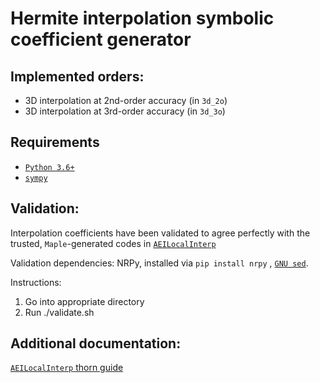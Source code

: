 # Hermite interpolation symbolic coefficient generator
 
## Implemented orders:

* 3D interpolation at 2nd-order accuracy (in `3d_2o`)
* 3D interpolation at 3rd-order accuracy (in `3d_3o`)

## Requirements

 * [`Python 3.6+`](https://www.python.org/)
 * [`sympy`](https://sympy.org/)

## Validation:

Interpolation coefficients have been validated to agree perfectly with the trusted, `Maple`-generated codes in [`AEILocalInterp`](https://bitbucket.org/cactuscode/numerical/src/master/AEILocalInterp/)

Validation dependencies: NRPy, installed via `pip install nrpy` , [`GNU sed`](https://www.gnu.org/software/sed/).

Instructions:
 1. Go into appropriate directory
 1. Run ./validate.sh

## Additional documentation:

[`AEILocalInterp` thorn guide](https://einsteintoolkit.org/thornguide/Numerical/AEILocalInterp/documentation.html)

